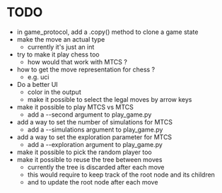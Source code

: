 # TODO
- in game_protocol, add a .copy() method to clone a game state
- make the move an actual type
  - currently it's just an int
- try to make it play chess too
  - how would that work with MTCS ?
- how to get the move representation for chess ?
  - e.g. uci
- Do a better UI
  - color in the output
  - make it possible to select the legal moves by arrow keys
- make it possible to play MTCS vs MTCS
  - add a --second argument to play_game.py
- add a way to set the number of simulations for MTCS
  - add a --simulations argument to play_game.py
- add a way to set the exploration parameter for MTCS
  - add a --exploration argument to play_game.py
- make it possible to pick the random player too
- make it possible to reuse the tree between moves
  - currently the tree is discarded after each move
  - this would require to keep track of the root node and its children
  - and to update the root node after each move